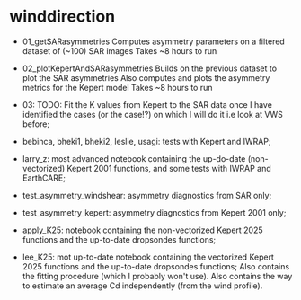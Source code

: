 # winddirection

- 01_getSARasymmetries
Computes asymmetry parameters on a filtered dataset of (~100) SAR images
Takes ~8 hours to run

- 02_plotKepertAndSARasymmetries
Builds on the previous dataset to plot the SAR asymmetries
Also computes and plots the asymmetry metrics for the Kepert model
Takes ~8 hours to run

- 03: TODO: Fit the K values from Kepert to the SAR data once I have identified the cases (or the case!?) on which I will do it 
i.e look at VWS before;

- bebinca, bheki1, bheki2, leslie, usagi: tests with Kepert and IWRAP;

- larry_z: most advanced notebook containing the up-do-date (non-vectorized) Kepert 2001 functions, and some tests with IWRAP and EarthCARE;

- test_asymmetry_windshear: asymmetry diagnostics from SAR only;

- test_asymmetry_kepert: asymmetry diagnostics from Kepert 2001 only;

- apply_K25: notebook containing the non-vectorized Kepert 2025 functions and the up-to-date dropsondes functions;

- lee_K25: mot up-to-date notebook containing the vectorized Kepert 2025 functions and the up-to-date dropsondes functions; Also contains the fitting procedure (which I probably won't use). Also contains the way to estimate an average Cd independently (from the wind profile).



